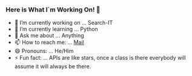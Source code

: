 ### Here is What I´m Working On! 👋



- 🔭 I’m currently working on ... Search-IT
- 🌱 I’m currently learning ... Python
- 💬 Ask me about ... Anything
- 📫 How to reach me: ... [Mail](mailto:scalo8734hi@gmail.com)
- 😄 Pronouns: ... He/Him
- ⚡ Fun fact: ... APIs are like stars, once a class is there everybody will assume it will always be there.
